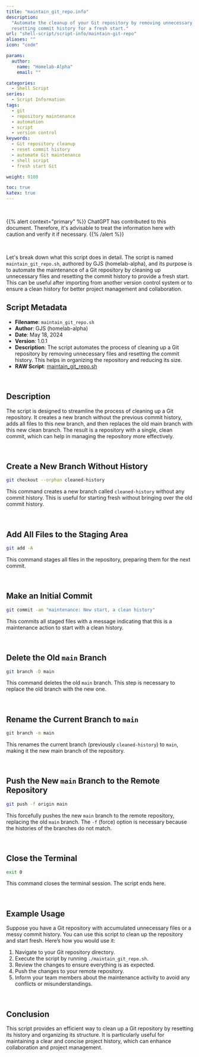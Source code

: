 ```yaml
---
title: "maintain_git_repo.info"
description:
  "Automate the cleanup of your Git repository by removing unnecessary files and
  resetting commit history for a fresh start."
url: "shell-script/script-info/maintain-git-repo"
aliases: ""
icon: "code"

params:
  author:
    name: "Homelab-Alpha"
    email: ""

categories:
  - Shell Script
series:
  - Script Information
tags:
  - git
  - repository maintenance
  - automation
  - script
  - version control
keywords:
  - Git repository cleanup
  - reset commit history
  - automate Git maintenance
  - shell script
  - fresh start Git

weight: 9100

toc: true
katex: true
---
```


<br />

{{% alert context="primary" %}}
ChatGPT has contributed to this document. Therefore, it's advisable to treat the
information here with caution and verify it if necessary. {{% /alert %}}

<br />

Let's break down what this script does in detail. The script is named
`maintain_git_repo.sh`, authored by GJS (homelab-alpha), and its purpose is to
automate the maintenance of a Git repository by cleaning up unnecessary files
and resetting the commit history to provide a fresh start. This can be useful
after importing from another version control system or to ensure a clean history
for better project management and collaboration.

## Script Metadata

- **Filename**: `maintain_git_repo.sh`
- **Author**: GJS (homelab-alpha)
- **Date**: May 18, 2024
- **Version**: 1.0.1
- **Description**: The script automates the process of cleaning up a Git
  repository by removing unnecessary files and resetting the commit history.
  This helps in organizing the repository and reducing its size.
- **RAW Script**: [maintain_git_repo.sh]

<br />

## Description

The script is designed to streamline the process of cleaning up a Git
repository. It creates a new branch without the previous commit history, adds
all files to this new branch, and then replaces the old main branch with this
new clean branch. The result is a repository with a single, clean commit, which
can help in managing the repository more effectively.

<br />

## Create a New Branch Without History

```sh
git checkout --orphan cleaned-history
```

This command creates a new branch called `cleaned-history` without any commit
history. This is useful for starting fresh without bringing over the old commit
history.

<br />

## Add All Files to the Staging Area

```sh
git add -A
```

This command stages all files in the repository, preparing them for the next
commit.

<br />

## Make an Initial Commit

```sh
git commit -am "maintenance: New start, a clean history"
```

This commits all staged files with a message indicating that this is a
maintenance action to start with a clean history.

<br />

## Delete the Old `main` Branch

```sh
git branch -D main
```

This command deletes the old `main` branch. This step is necessary to replace
the old branch with the new one.

<br />

## Rename the Current Branch to `main`

```sh
git branch -m main
```

This renames the current branch (previously `cleaned-history`) to `main`, making
it the new main branch of the repository.

<br />

## Push the New `main` Branch to the Remote Repository

```sh
git push -f origin main
```

This forcefully pushes the new `main` branch to the remote repository, replacing
the old `main` branch. The `-f` (force) option is necessary because the
histories of the branches do not match.

<br />

## Close the Terminal

```sh
exit 0
```

This command closes the terminal session. The script ends here.

<br />

## Example Usage

Suppose you have a Git repository with accumulated unnecessary files or a messy
commit history. You can use this script to clean up the repository and start
fresh. Here’s how you would use it:

1. Navigate to your Git repository directory.
2. Execute the script by running `./maintain_git_repo.sh`.
3. Review the changes to ensure everything is as expected.
4. Push the changes to your remote repository.
5. Inform your team members about the maintenance activity to avoid any
   conflicts or misunderstandings.

<br />

## Conclusion

This script provides an efficient way to clean up a Git repository by resetting
its history and organizing its structure. It is particularly useful for
maintaining a clear and concise project history, which can enhance collaboration
and project management.

[maintain_git_repo.sh]:
  https://raw.githubusercontent.com/homelab-alpha/shell-script/main/scripts/maintain_git_repo.sh
